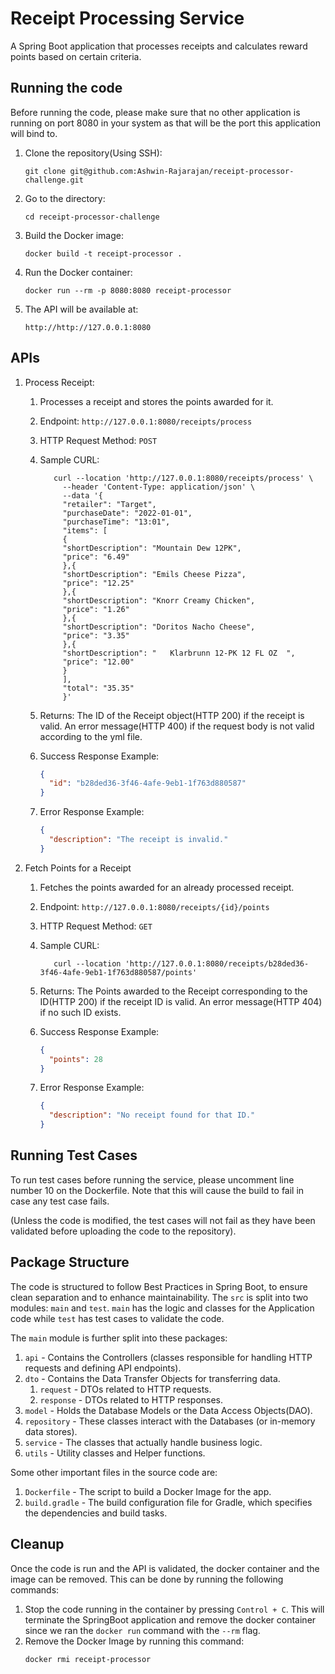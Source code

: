 # Receipt Processing Service

A Spring Boot application that processes receipts and calculates reward points based on certain criteria.

## Running the code
Before running the code, please make sure that no other application is running on port 8080 in your system as that will be the port this application will bind to.
1. Clone the repository(Using SSH):

   ```
   git clone git@github.com:Ashwin-Rajarajan/receipt-processor-challenge.git
   ```
2. Go to the directory:

   ```
   cd receipt-processor-challenge
   ```
3. Build the Docker image:

   ```
   docker build -t receipt-processor .
   ```  
4. Run the Docker container:

   ```
   docker run --rm -p 8080:8080 receipt-processor
   ```
5. The API will be available at:

   ```
   http://http://127.0.0.1:8080
   ```

## APIs
1. Process Receipt:
   1. Processes a receipt and stores the points awarded for it.
   2. Endpoint: `http://127.0.0.1:8080/receipts/process`
   3. HTTP Request Method: `POST`
   4. Sample CURL: 
    
       ```curl 
          curl --location 'http://127.0.0.1:8080/receipts/process' \
            --header 'Content-Type: application/json' \
            --data '{
            "retailer": "Target",
            "purchaseDate": "2022-01-01",
            "purchaseTime": "13:01",
            "items": [
            {
            "shortDescription": "Mountain Dew 12PK",
            "price": "6.49"
            },{
            "shortDescription": "Emils Cheese Pizza",
            "price": "12.25"
            },{
            "shortDescription": "Knorr Creamy Chicken",
            "price": "1.26"
            },{
            "shortDescription": "Doritos Nacho Cheese",
            "price": "3.35"
            },{
            "shortDescription": "   Klarbrunn 12-PK 12 FL OZ  ",
            "price": "12.00"
            }
            ],
            "total": "35.35"
            }'
       ```
   5. Returns: The ID of the Receipt object(HTTP 200) if the receipt is valid. An error message(HTTP 400) if the request body is not valid according to the yml file.
   6. Success Response Example:
      ```json
      {
        "id": "b28ded36-3f46-4afe-9eb1-1f763d880587"
      }
      ```
   7. Error Response Example:      
      ```json
      {
        "description": "The receipt is invalid."
      }
      ```

2. Fetch Points for a Receipt
    1. Fetches the points awarded for an already processed receipt.
    2. Endpoint: `http://127.0.0.1:8080/receipts/{id}/points`
    3. HTTP Request Method: `GET`
    4. Sample CURL:

        ```curl 
           curl --location 'http://127.0.0.1:8080/receipts/b28ded36-3f46-4afe-9eb1-1f763d880587/points'
        ```
    5. Returns: The Points awarded to the Receipt corresponding to the ID(HTTP 200) if the receipt ID is valid. An error message(HTTP 404) if no such ID exists.
    6. Success Response Example:
       ```json
       {
         "points": 28
       }
       ```
    7. Error Response Example:
       ```json
       {
         "description": "No receipt found for that ID."
       }
       ```
## Running Test Cases

To run test cases before running the service, please uncomment line number 10 on the Dockerfile.
Note that this will cause the build to fail in case any test case fails.

(Unless the code is modified, the test cases will not fail as they have been validated before uploading
the code to the repository).

## Package Structure

The code is structured to follow Best Practices in Spring Boot, to ensure clean separation and to enhance maintainability.
The `src` is split into two modules: `main` and `test`. `main` has the logic and classes for the Application code while `test` has test cases to validate the code.

The `main` module is further split into these packages:
1. `api` - Contains the Controllers (classes responsible for handling HTTP requests and defining API endpoints).
2. `dto` - Contains the Data Transfer Objects for transferring data.
   1. `request` - DTOs related to HTTP requests.
   2. `response` - DTOs related to HTTP responses.
3. `model` - Holds the Database Models or the Data Access Objects(DAO).
4. `repository` - These classes interact with the Databases (or in-memory data stores).
5. `service` - The classes that actually handle business logic.
6. `utils` - Utility classes and Helper functions.

Some other important files in the source code are:
1. `Dockerfile` - The script to build a Docker Image for the app.
2. `build.gradle` - The build configuration file for Gradle, which specifies the dependencies and build tasks.

## Cleanup

Once the code is run and the API is validated, the docker container and the image can be removed. This can be done by running the following commands:

1. Stop the code running in the container by pressing `Control + C`. This will terminate the SpringBoot application and 
remove the docker container since we ran the `docker run` command with the `--rm` flag. 
2. Remove the Docker Image by running this command:
   ```bash
   docker rmi receipt-processor
   ```
